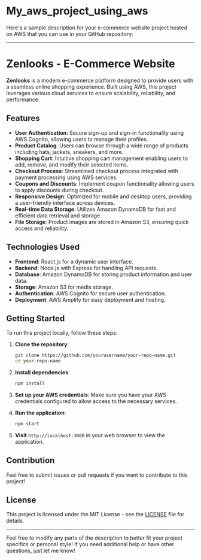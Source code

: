# My_aws_project_using_aws

Here's a sample description for your e-commerce website project hosted on AWS that you can use in your GitHub repository:

---

# Zenlooks - E-Commerce Website

**Zenlooks** is a modern e-commerce platform designed to provide users with a seamless online shopping experience. Built using AWS, this project leverages various cloud services to ensure scalability, reliability, and performance. 

## Features

- **User Authentication**: Secure sign-up and sign-in functionality using AWS Cognito, allowing users to manage their profiles.
- **Product Catalog**: Users can browse through a wide range of products including hats, jackets, sneakers, and more.
- **Shopping Cart**: Intuitive shopping cart management enabling users to add, remove, and modify their selected items.
- **Checkout Process**: Streamlined checkout process integrated with payment processing using AWS services.
- **Coupons and Discounts**: Implement coupon functionality allowing users to apply discounts during checkout.
- **Responsive Design**: Optimized for mobile and desktop users, providing a user-friendly interface across devices.
- **Real-time Data Storage**: Utilizes Amazon DynamoDB for fast and efficient data retrieval and storage.
- **File Storage**: Product images are stored in Amazon S3, ensuring quick access and reliability.

## Technologies Used

- **Frontend**: React.js for a dynamic user interface.
- **Backend**: Node.js with Express for handling API requests.
- **Database**: Amazon DynamoDB for storing product information and user data.
- **Storage**: Amazon S3 for media storage.
- **Authentication**: AWS Cognito for secure user authentication.
- **Deployment**: AWS Amplify for easy deployment and hosting.

## Getting Started

To run this project locally, follow these steps:

1. **Clone the repository**:
   ```bash
   git clone https://github.com/yourusername/your-repo-name.git
   cd your-repo-name
   ```

2. **Install dependencies**:
   ```bash
   npm install
   ```

3. **Set up your AWS credentials**: Make sure you have your AWS credentials configured to allow access to the necessary services.

4. **Run the application**:
   ```bash
   npm start
   ```

5. **Visit** `http://localhost:3000` in your web browser to view the application.

## Contribution

Feel free to submit issues or pull requests if you want to contribute to this project!

## License

This project is licensed under the MIT License - see the [LICENSE](LICENSE) file for details.

---

Feel free to modify any parts of the description to better fit your project specifics or personal style! If you need additional help or have other questions, just let me know!
